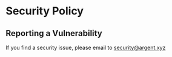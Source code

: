 # Security Policy

## Reporting a Vulnerability

If you find a security issue, please email to security@argent.xyz
